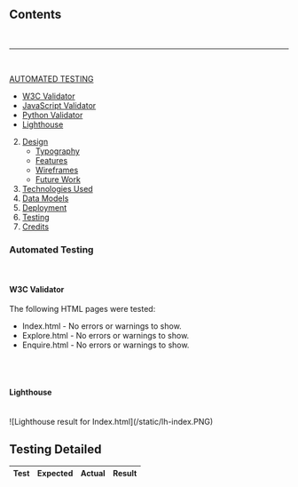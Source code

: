 ## Contents
<br />
<hr />
<br />

[AUTOMATED TESTING](#AUTOMATED-TESTING)
  *  [W3C Validator](#W3C-Validator)
  * [JavaScript Validator](#JavaScript-Validator)
  * [Python Validator](#Python-Validator)
  * [Lighthouse](#Lighthouse)
2. [Design](#design)
   * [Typography](#typography)
   * [Features](#features)
   * [Wireframes](#wireframes)
   * [Future Work](#futurework)
3. [Technologies Used](#technology-used)
4. [Data Models](#data-models)
5. [Deployment](#deployment)
6. [Testing](#testing)
7. [Credits](#credits)

### Automated Testing
<br />

#### W3C Validator
The following HTML pages were tested:
* Index.html - No errors or warnings to show.
* Explore.html - No errors or warnings to show.
* Enquire.html - No errors or warnings to show.


<br />
<br />

#### Lighthouse
<br />
![Lighthouse result for Index.html](/static/lh-index.PNG)



















## Testing Detailed

| Test                  | Expected       | Actual        |Result            |
|-----------------------|----------------|---------------|------------------|     

